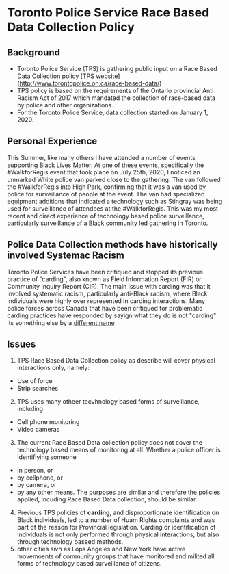 # Toronto Police Service Race Based Data Collection Policy

## Background

* Toronto Police Service (TPS) is gathering public input on a Race Based Data Collection policy [TPS website] (http://www.torontopolice.on.ca/race-based-data/)
* TPS policy is based on the requirements of the Ontario provincial Anti Racism Act of 2017 which mandated the collection of race-based data by police and other organizations. 
* For the Toronto Police Service, data collection started on January 1, 2020.

## Personal Experience
This Summer, like many others I have attended a number of events supporting Black Lives Matter.  At one of these events, specifically the #WalkforRegis event that took place on July 25th, 2020, I  noticed an unmarked White police van parked close to the gathering.  The van followed the #WalkforRegis into High Park,  confirming that it was a van used by police for surveillance of people at the event. The van had specialized equipment additions that indicated a technology such as Stingray was being used for surveillance of attendees at the #WalkforRegis.  This was my most recent and direct experience of technology based police surveillance, particularly surveillance of a Black community led gathering in Toronto.

## Police Data Collection methods have historically involved Systemac Racism
Toronto Police Services have been critiqued and stopped its previous practice of "carding", also known as Field Information Report (FIR) or Community Inquiry Report (CIR). The main issue with carding was that it involved systematic racism, particularly anti-Black racism, where Black individuals were highly over represented in carding interactions.  Many police forces across Canada that have been critiqued for problematic carding practices have responded by sayign what they do is not "carding" its something else by a  [different name](https://en.wikipedia.org/wiki/Carding_(police_policy))

## Issues

1. TPS Race Based Data Collection policy as describe will cover physical interactions only, namely:
* Use of force
* Strip searches
2. TPS uses many otheer tecvhnology based forms of surveillance, including
* Cell phone monitoring
* Video cameras
3. The current Race Based Data collection policy does  not cover the technology based means  of monitoring at all. Whether a police officer is identifiying someone 
* in person, or 
* by cellphone, or 
* by camera, or 
* by any other means.
The purposes are similar and therefore the policies applied, incuding Race Based Data collection, should be similar.
4. Previous TPS policies of **carding**, and disproportionate identification on Black individuals, led to  a number of Huam Rights complaints  and was  part of the reason for Provincial legislation.
Carding or identification of individuals is not only performed through physical interactions, but also through technology baseed methods.
5. other cities sivh as Lops Angeles and New York have active movemoents of community groups that have monitored and milited all forms of technology based surveillance of citizens. 



